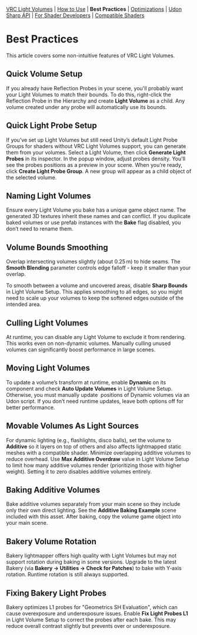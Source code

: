 [VRC Light Volumes](/README.md) | [How to Use](/Documentation/HowToUse.md) | **Best Practices** | [Optimizations](/Documentation/Optimizations.md) | [Udon Sharp API](/Documentation/UdonSharpAPI.md) | [For Shader Developers](/Documentation/ForShaderDevelopers.md) | [Compatible Shaders](/Documentation/CompatibleShaders.md)
# Best Practices

This article covers some non-intuitive features of VRC Light Volumes.

## Quick Volume Setup

If you already have Reflection Probes in your scene, you'll probably want your Light Volumes to match their bounds. To do this, right-click the Reflection Probe in the Hierarchy and create **Light Volume** as a child. Any volume created under any probe will automatically use its bounds.

## Quick Light Probe Setup

If you’ve set up Light Volumes but still need Unity’s default Light Probe Groups for shaders without VRC Light Volumes support, you can generate them from your volumes. Select a Light Volume, then click **Generate Light Probes** in its inspector. In the popup window, adjust probes density. You'll see the probes positions as a preview in your scene. When you’re ready, click **Create Light Probe Group**. A new group will appear as a child object of the selected volume.

## Naming Light Volumes

Ensure every Light Volume you bake has a unique game object name. The generated 3D textures inherit these names and can conflict. If you duplicate baked volumes or use prefab instances with the **Bake** flag disabled, you don’t need to rename them.

## Volume Bounds Smoothing

Overlap intersecting volumes slightly (about 0.25 m) to hide seams. The **Smooth Blending** parameter controls edge falloff - keep it smaller than your overlap.

To smooth between a volume and uncovered areas, disable **Sharp Bounds** in Light Volume Setup. This applies smoothing to all edges, so you might need to scale up your volumes to keep the softened edges outside of the intended area.

## Culling Light Volumes

At runtime, you can disable any Light Volume to exclude it from rendering. This works even on non-dynamic volumes. Manually culling unused volumes can significantly boost performance in large scenes.

## Moving Light Volumes

To update a volume’s transform at runtime, enable **Dynamic** on its component and check **Auto Update Volumes** in Light Volume Setup. Otherwise, you must manually update  positions of Dynamic volumes via an Udon script. If you don’t need runtime updates, leave both options off for better performance.

## Movable Volumes As Light Sources

For dynamic lighting (e.g., flashlights, disco balls), set the volume to **Additive** so it layers on top of others and also affects lightmapped static meshes with a compatible shader. Minimize overlapping additive volumes to reduce overhead. Use **Max Additive Overdraw** value in Light Volume Setup to limit how many additive volumes render (prioritizing those with higher weight). Setting it to zero disables additive volumes entirely.

## Baking Additive Volumes

Bake additive volumes separately from your main scene so they include only their own direct lighting. See the **Additive Baking Example** scene included with this asset. After baking, copy the volume game object into your main scene.

## Bakery Volume Rotation

&#x20;Bakery lightmapper offers high quality with Light Volumes but may not support rotation during baking in some versions. Upgrade to the latest Bakery (via **Bakery → Utilities → Check for Patches**) to bake with Y‑axis rotation. Runtime rotation is still always supported.

## Fixing Bakery Light Probes

Bakery optimizes L1 probes for "Geometrics SH Evaluation", which can cause overexposure and underexposure issues. Enable **Fix Light Probes L1** in Light Volume Setup to correct the probes after each bake. This may reduce overall contrast slightly but prevents over or underexposure.
